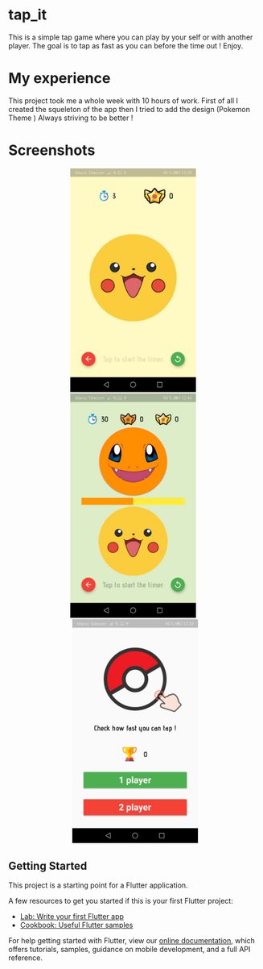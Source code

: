 # tap_it

This is a simple tap game where you can play by your self or with another player. The goal is to tap as fast as you can before
the time out ! Enjoy.

# My experience
This project took me a whole week with 10 hours of work.
First of all I created the squeleton of the app then I tried to add the design
(Pokemon Theme )
Always striving to be better !

# Screenshots
<p align="center">
  <img src="./sc1.jpeg" width="250">
  &nbsp
  <img src="./sc2.jpeg" width="250">
  &nbsp
  <img src="./sc3.jpeg" width="250">
</p>

## Getting Started

This project is a starting point for a Flutter application.

A few resources to get you started if this is your first Flutter project:

- [Lab: Write your first Flutter app](https://flutter.dev/docs/get-started/codelab)
- [Cookbook: Useful Flutter samples](https://flutter.dev/docs/cookbook)

For help getting started with Flutter, view our
[online documentation](https://flutter.dev/docs), which offers tutorials,
samples, guidance on mobile development, and a full API reference.
